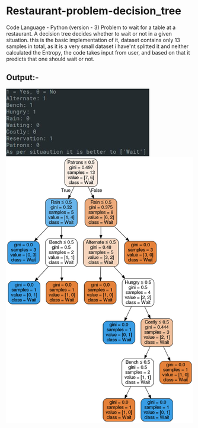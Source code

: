 # Restaurant-problem-decision_tree
Code Language - Python (version - 3)
Problem to wait for a table at a restaurant. A decision tree decides whether to wait or not in a given situation.
this is the basic implementation of it, dataset contains only 13 samples in total, as it is a very small dataset i have'nt splitted it and neither calculated the Entropy,
the code takes input from user, and based on that it predicts that one should wait or not.   

  
## Output:-
![output](https://github.com/akhtarnadeem915/Restaurant-problem-decision_tree/blob/master/output.jpeg)
![output tree](https://github.com/akhtarnadeem915/Restaurant-problem-decision_tree/blob/master/restaurant.png)
